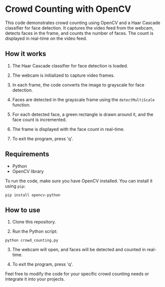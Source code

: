 # Crowd Counting with OpenCV

This code demonstrates crowd counting using OpenCV and a Haar Cascade classifier for face detection. It captures the video feed from the webcam, detects faces in the frame, and counts the number of faces. The count is displayed in real-time on the video feed.

## How it works

1. The Haar Cascade classifier for face detection is loaded.

2. The webcam is initialized to capture video frames.

3. In each frame, the code converts the image to grayscale for face detection.

4. Faces are detected in the grayscale frame using the `detectMultiScale` function.

5. For each detected face, a green rectangle is drawn around it, and the face count is incremented.

6. The frame is displayed with the face count in real-time.

7. To exit the program, press 'q'.

## Requirements

- Python
- OpenCV library

To run the code, make sure you have OpenCV installed. You can install it using `pip`:

```
pip install opencv-python
```

## How to use

1. Clone this repository.

2. Run the Python script:

```
python crowd_counting.py
```

3. The webcam will open, and faces will be detected and counted in real-time.

4. To exit the program, press 'q'.

Feel free to modify the code for your specific crowd counting needs or integrate it into your projects.
